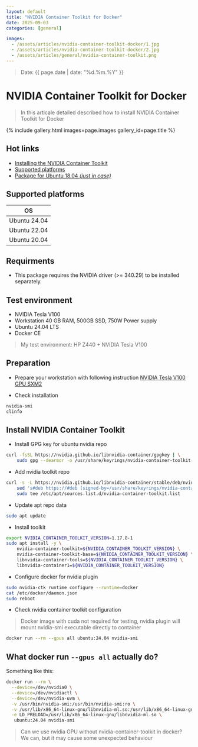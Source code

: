 ```yaml
---
layout: default
title: "NVIDIA Container Toolkit for Docker"
date: 2025-09-03
categories: [general]

images:
  - /assets/articles/nvidia-container-toolkit-docker/1.jpg
  - /assets/articles/nvidia-container-toolkit-docker/2.jpg
  - /assets/articles/general/nvidia-container-toolkit.png
---
```

> Date: {{ page.date | date: "%d.%m.%Y" }}  

# NVIDIA Container Toolkit for Docker
> In this articale detailed described how to install NVIDIA Container Toolkit for Docker 

{% include gallery.html images=page.images gallery_id=page.title %}

## Hot links
- [Installing the NVIDIA Container Toolkit](https://docs.nvidia.com/datacenter/cloud-native/container-toolkit/latest/install-guide.html)
- [Supported platforms](https://docs.nvidia.com/datacenter/cloud-native/container-toolkit/latest/supported-platforms.html)
- [Package for Ubuntu 18.04 *(just in case)*](https://nvidia.github.io/libnvidia-container/stable/ubuntu18.04/nvidia-container-toolkit.list)

## Supported platforms

| OS |
|-|
| Ubuntu 24.04 |
| Ubuntu 22.04 |
| Ubuntu 20.04 |

## Requirments

- This package requires the NVIDIA driver (>= 340.29) to be installed separately.

## Test environment 
- NVIDIA Tesla V100
- Workstation 40 GB RAM, 500GB SSD, 750W Power supply 
- Ubuntu 24.04 LTS
- Docker CE

> My test environment: HP Z440 + NVIDIA Tesla V100

## Preparation

- Prepare your workstation with following instruction
[NVIDIA Tesla V100 GPU SXM2](/articles/nvidia-tesla-v100-sxm2.html)

- Check installation
```bash
nvidia-smi
clinfo
```

## Install NVIDIA Container Toolkit
- Install GPG key for ubuntu nvidia repo

```bash
curl -fsSL https://nvidia.github.io/libnvidia-container/gpgkey | \
    sudo gpg --dearmor -o /usr/share/keyrings/nvidia-container-toolkit-keyring.gpg
```
- Add nvidia toolkit repo

```bash
curl -s -L https://nvidia.github.io/libnvidia-container/stable/deb/nvidia-container-toolkit.list | \
    sed 's#deb https://#deb [signed-by=/usr/share/keyrings/nvidia-container-toolkit-keyring.gpg] https://#g' | \
    sudo tee /etc/apt/sources.list.d/nvidia-container-toolkit.list
```
- Update apt repo data

```bash
sudo apt update
```
- Install toolkit

```bash
export NVIDIA_CONTAINER_TOOLKIT_VERSION=1.17.8-1
sudo apt install -y \
    nvidia-container-toolkit=${NVIDIA_CONTAINER_TOOLKIT_VERSION} \
    nvidia-container-toolkit-base=${NVIDIA_CONTAINER_TOOLKIT_VERSION} \
    libnvidia-container-tools=${NVIDIA_CONTAINER_TOOLKIT_VERSION} \
    libnvidia-container1=${NVIDIA_CONTAINER_TOOLKIT_VERSION}
```

- Configure docker for nvidia plugin

```bash
sudo nvidia-ctk runtime configure --runtime=docker
cat /etc/docker/daemon.json
sudo reboot
```

- Check nvidia container toolkit configuration
> Docker image with cuda not required for testing, nvidia plugin will mount nvidia-smi executable directly to container

```bash
docker run --rm --gpus all ubuntu:24.04 nvidia-smi
```

## What docker run `--gpus all` actually do?
Something like this:

```bash
docker run --rm \
  --device=/dev/nvidia0 \
  --device=/dev/nvidiactl \
  --device=/dev/nvidia-uvm \
  -v /usr/bin/nvidia-smi:/usr/bin/nvidia-smi:ro \
  -v /usr/lib/x86_64-linux-gnu/libnvidia-ml.so:/usr/lib/x86_64-linux-gnu/libnvidia-ml.so:ro \
  -e LD_PRELOAD=/usr/lib/x86_64-linux-gnu/libnvidia-ml.so \
   ubuntu:24.04 nvidia-smi
```
> Can we use nvidia GPU without nvidia-container-toolkit in docker?  
> We can, but it may cause some unexpected behaviour

